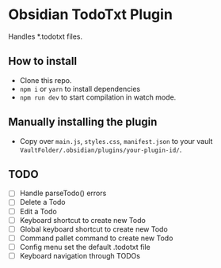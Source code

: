 # Obsidian TodoTxt Plugin

Handles \*.todotxt files.

## How to install

- Clone this repo.
- `npm i` or `yarn` to install dependencies
- `npm run dev` to start compilation in watch mode.

## Manually installing the plugin

- Copy over `main.js`, `styles.css`, `manifest.json` to your vault
  `VaultFolder/.obsidian/plugins/your-plugin-id/`.

## TODO

- [ ] Handle parseTodo() errors
- [ ] Delete a Todo
- [ ] Edit a Todo
- [ ] Keyboard shortcut to create new Todo
- [ ] Global keyboard shortcut to create new Todo
- [ ] Command pallet command to create new Todo
- [ ] Config menu set the default .todotxt file
- [ ] Keyboard navigation through TODOs

